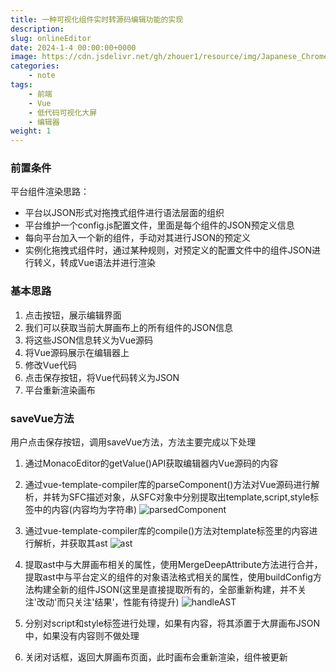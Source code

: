 ```yaml
---
title: 一种可视化组件实时转源码编辑功能的实现
description: 
slug: onlineEditor
date: 2024-1-4 00:00:00+0000
image: https://cdn.jsdelivr.net/gh/zhouer1/resource/img/Japanese_Chrome_Chan.jpg
categories:
    - note
tags:
    - 前端
    - Vue
    - 低代码可视化大屏
    - 编辑器
weight: 1
---
```

### 前置条件

平台组件渲染思路：

- 平台以JSON形式对拖拽式组件进行语法层面的组织
- 平台维护一个config.js配置文件，里面是每个组件的JSON预定义信息
- 每向平台加入一个新的组件，手动对其进行JSON的预定义
- 实例化拖拽式组件时，通过某种规则，对预定义的配置文件中的组件JSON进行转义，转成Vue语法并进行渲染

### 基本思路

1. 点击按钮，展示编辑界面
2. 我们可以获取当前大屏画布上的所有组件的JSON信息
3. 将这些JSON信息转义为Vue源码
4. 将Vue源码展示在编辑器上
5. 修改Vue代码
6. 点击保存按钮，将Vue代码转义为JSON
7. 平台重新渲染画布

### saveVue方法

用户点击保存按钮，调用saveVue方法，方法主要完成以下处理

1. 通过MonacoEditor的getValue()API获取编辑器内Vue源码的内容
2. 通过vue-template-compiler库的parseComponent()方法对Vue源码进行解析，并转为SFC描述对象，从SFC对象中分别提取出template,script,style标签中的内容(内容均为字符串)
![parsedComponent](https://cdn.jsdelivr.net/gh/zhouer1/resource/img/parsedComponent.png)

3. 通过vue-template-compiler库的compile()方法对template标签里的内容进行解析，并获取其ast
![ast](https://cdn.jsdelivr.net/gh/zhouer1/resource/img/ast.png)

4. 提取ast中与大屏画布相关的属性，使用MergeDeepAttribute方法进行合并，提取ast中与平台定义的组件的对象语法格式相关的属性，使用buildConfig方法构建全新的组件JSON(这里是直接提取所有的，全部重新构建，并不关注'改动'而只关注'结果'，性能有待提升)
![handleAST](https://cdn.jsdelivr.net/gh/zhouer1/resource/img/handleAST.png)

5. 分别对script和style标签进行处理，如果有内容，将其添置于大屏画布JSON中，如果没有内容则不做处理
6. 关闭对话框，返回大屏画布页面，此时画布会重新渲染，组件被更新

